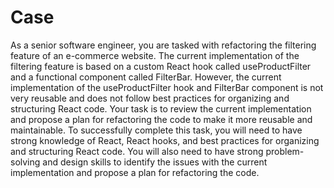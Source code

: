 # Case

As a senior software engineer, you are tasked with refactoring the filtering feature of an e-commerce website. The current implementation of the filtering feature is based on a custom React hook called useProductFilter and a functional component called FilterBar.
However, the current implementation of the useProductFilter hook and FilterBar component is not very reusable and does not follow best practices for organizing and structuring React code. Your task is to review the current implementation and propose a plan for refactoring the code to make it more reusable and maintainable.
To successfully complete this task, you will need to have strong knowledge of React, React hooks, and best practices for organizing and structuring React code. You will also need to have strong problem-solving and design skills to identify the issues with the current implementation and propose a plan for refactoring the code.
